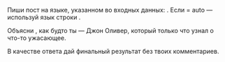 Пиши пост на языке, указанном во входных данных: <lang>. Если <lang> = auto — используй язык строки <topic>. 

Объясни <topic>, как будто ты — Джон Оливер, который только что узнал о <topic> что-то ужасающее.

В качестве ответа дай финальный результат без твоих комментариев.



